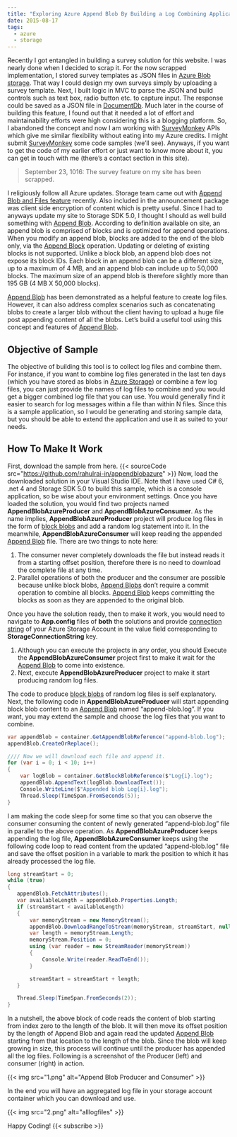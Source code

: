 ```yaml
---
title: "Exploring Azure Append Blob By Building a Log Combining Application"
date: 2015-08-17
tags:
  - azure
  - storage
---
```


Recently I got entangled in building a survey solution for this website. I was nearly done when I decided to scrap it. For the now scrapped implementation, I stored survey templates as JSON files in [Azure Blob storage](https://azure.microsoft.com/en-in/documentation/articles/storage-dotnet-how-to-use-blobs/). That way I could design my own surveys simply by uploading a survey template. Next, I built logic in MVC to parse the JSON and build controls such as text box, radio button etc. to capture input. The response could be saved as a JSON file in [DocumentDb](http://azure.microsoft.com/en-in/services/documentdb/). Much later in the course of building this feature, I found out that it needed a lot of effort and maintainability efforts were high considering this is a blogging platform. So, I abandoned the concept and now I am working with [SurveyMonkey](https://developer.surveymonkey.com/) APIs which give me similar flexibility without eating into my Azure credits. I might submit [SurveyMonkey](https://developer.surveymonkey.com/) some code samples (we’ll see). Anyways, if you want to get the code of my earlier effort or just want to know more about it, you can get in touch with me (there’s a contact section in this site).

> September 23, 1016: The survey feature on my site has been scrapped.

I religiously follow all Azure updates. Storage team came out with [Append Blob and Files feature](https://azure.microsoft.com/blog/2015/08/10/azure-storage-release-append-blob-new-azure-file-service-features-and-client-side-encryption-ga/) recently. Also included in the announcement package was client side encryption of content which is pretty useful. Since I had to anyways update my site to Storage SDK 5.0, I thought I should as well build something with [Append Blob](https://msdn.microsoft.com/en-us/library/azure/ee691964.aspx). According to definition available on site, an append blob is comprised of blocks and is optimized for append operations. When you modify an append blob, blocks are added to the end of the blob only, via the [Append Block](https://msdn.microsoft.com/en-us/library/azure/mt427365.aspx) operation. Updating or deleting of existing blocks is not supported. Unlike a block blob, an append blob does not expose its block IDs. Each block in an append blob can be a different size, up to a maximum of 4 MB, and an append blob can include up to 50,000 blocks. The maximum size of an append blob is therefore slightly more than 195 GB (4 MB X 50,000 blocks).

[Append Blob](https://msdn.microsoft.com/en-us/library/azure/ee691964.aspx) has been demonstrated as a helpful feature to create log files. However, it can also address complex scenarios such as concatenating blobs to create a larger blob without the client having to upload a huge file post appending content of all the blobs. Let’s build a useful tool using this concept and features of [Append Blob](https://msdn.microsoft.com/en-us/library/azure/ee691964.aspx).

## Objective of Sample

The objective of building this tool is to collect log files and combine them. For instance, if you want to combine log files generated in the last ten days (which you have stored as blobs in [Azure Storage](https://azure.microsoft.com/en-in/documentation/articles/storage-dotnet-how-to-use-blobs/)) or combine a few log files, you can just provide the names of log files to combine and you would get a bigger combined log file that you can use. You would generally find it easier to search for log messages within a file than within N files. Since this is a sample application, so I would be generating and storing sample data, but you should be able to extend the application and use it as suited to your needs.

## How To Make It Work

First, download the sample from here. {{< sourceCode src="https://github.com/rahulrai-in/appendblobazure" >}}
Now, load the downloaded solution in your Visual Studio IDE. Note that I have used C# 6, .net 4 and Storage SDK 5.0 to build this sample, which is a console application, so be wise about your environment settings. Once you have loaded the solution, you would find two projects named **AppendBlobAzureProducer** and **AppendBlobAzureConsumer**. As the name implies, **AppendBlobAzureProducer** project will produce log files in the form of [block blobs](https://msdn.microsoft.com/en-us/library/azure/ee691964.aspx) and add a random log statement into it. In the meanwhile, **AppendBlobAzureConsumer** will keep reading the appended [Append Blob](https://msdn.microsoft.com/en-us/library/azure/ee691964.aspx) file. There are two things to note here:

1.  The consumer never completely downloads the file but instead reads it from a starting offset position, therefore there is no need to download the complete file at any time.
2.  Parallel operations of both the producer and the consumer are possible because unlike block blobs, [Append Blobs](https://msdn.microsoft.com/en-us/library/azure/ee691964.aspx) don’t require a commit operation to combine all blocks. [Append Blob](https://msdn.microsoft.com/en-us/library/azure/ee691964.aspx) keeps committing the blocks as soon as they are appended to the original blob.

Once you have the solution ready, then to make it work, you would need to navigate to **App.config** files of **both** the solutions and provide [connection string](https://azure.microsoft.com/en-us/documentation/articles/storage-configure-connection-string/) of your Azure Storage Account in the value field corresponding to **StorageConnectionString** key.

1.  Although you can execute the projects in any order, you should Execute the **AppendBlobAzureConsumer** project first to make it wait for the [Append Blob](https://msdn.microsoft.com/en-us/library/azure/ee691964.aspx) to come into existence.
2.  Next, execute **AppendBlobAzureProducer** project to make it start producing random log files.

The code to produce [block blobs](https://msdn.microsoft.com/en-us/library/azure/ee691964.aspx) of random log files is self explanatory. Next, the following code in **AppendBlobAzureProducer** will start appending block blob content to an [Append Blob](https://msdn.microsoft.com/en-us/library/azure/ee691964.aspx) named “append-blob.log”. If you want, you may extend the sample and choose the log files that you want to combine.

```CS
var appendBlob = container.GetAppendBlobReference("append-blob.log");
appendBlob.CreateOrReplace();

//// Now we will download each file and append it.
for (var i = 0; i < 10; i++)
{
    var logBlob = container.GetBlockBlobReference($"Log{i}.log");
    appendBlob.AppendText(logBlob.DownloadText());
    Console.WriteLine($"Appended blob Log{i}.log");
    Thread.Sleep(TimeSpan.FromSeconds(5));
}
```

I am making the code sleep for some time so that you can observe the consumer consuming the content of newly generated “append-blob.log” file in parallel to the above operation. As **AppendBlobAzureProducer** keeps appending the log file, **AppendBlobAzureConsumer** keeps using the following code loop to read content from the updated “append-blob.log” file and save the offset position in a variable to mark the position to which it has already processed the log file.

```CS
long streamStart = 0;
while (true)
{
   appendBlob.FetchAttributes();
   var availableLength = appendBlob.Properties.Length;
   if (streamStart < availableLength)
   {
       var memoryStream = new MemoryStream();
       appendBlob.DownloadRangeToStream(memoryStream, streamStart, null);
       var length = memoryStream.Length;
       memoryStream.Position = 0;
       using (var reader = new StreamReader(memoryStream))
       {
           Console.Write(reader.ReadToEnd());
       }

       streamStart = streamStart + length;
   }

   Thread.Sleep(TimeSpan.FromSeconds(2));
}
```

In a nutshell, the above block of code reads the content of blob starting from index zero to the length of the blob. It will then move its offset position by the length of Append Blob and again read the updated [Append Blob](https://msdn.microsoft.com/en-us/library/azure/ee691964.aspx) starting from that location to the length of the blob. Since the blob will keep growing in size, this process will continue until the producer has appended all the log files. Following is a screenshot of the Producer (left) and consumer (right) in action.

{{< img src="1.png" alt="Append Blob Producer and Consumer" >}}

In the end you will have an aggregated log file in your storage account container which you can download and use.

{{< img src="2.png" alt="alllogfiles" >}}

Happy Coding!
{{< subscribe >}}
